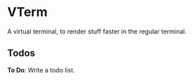 # VTerm

A virtual terminal, to render stuff faster in the regular terminal.

## Todos

**To Do**: Write a todo list.
